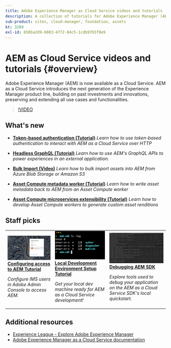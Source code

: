 ```yaml
---
title: Adobe Experience Manager as Cloud Service videos and tutorials
description: A collection of tutorials for Adobe Experience Manager (AEM) as a Cloud Service
sub-product: sites, cloud-manager, foundation, assets
kt: 3289
exl-id: 650ba2d9-6083-4772-84c5-1cdb97b5f0e9
---
```

# AEM as Cloud Service videos and tutorials {#overview}

Adobe Experience Manager (AEM) is now available as a Cloud Service. AEM as a Cloud Service introduces the next generation of the Experience Manager product line, building on past investments and innovations, preserving and extending all use cases and functionalities.

>[!VIDEO](https://video.tv.adobe.com/v/31085/?quality=12&learn=on)

<div id="whats-new-section">

## What's new

* **[Token-based authentication (Tutorial)](https://experienceleague.adobe.com/docs/experience-manager-learn/getting-started-with-aem-headless/authentication/overview.html)**
    *Learn how to use token-based authentication to interact with AEM as a Cloud Service over HTTP*

* **[Headless GraphQL (Tutorial)](https://experienceleague.adobe.com/docs/experience-manager-learn/getting-started-with-aem-headless/graphql/overview.html)**
    *Learn how to use AEM's GraphQL APIs to power experiences in an external application.*

* **[Bulk Import (Video)](./migration/bulk-import.md)**
    *Learn how to bulk import assets into AEM from Azure Blob Storage or Amazon S3*

* **[Asset Compute metadata worker (Tutorial)](./asset-compute/advanced/metadata.md)**
    *Learn how to write asset metadata back to AEM from an Asset Compute worker*

* **[Asset Compute microservices extensibility (Tutorial)](./asset-compute/overview.md)**
    *Learn how to develop  Asset Compute workers to generate custom asset renditions*

</div>

<div id="recs-overview-body-1"></div>
<div id="recs-overview-body-2"></div>
<div id="recs-overview-body-3"></div>
<div id="recs-overview-body-4"></div>
<div id="recs-overview-body-5"></div>
<div id="recs-overview-body-6"></div>

<div id="staff-picks-section">

## Staff picks

<table>
   <td>
      <a href="./accessing/overview.md">
      <img alt="Configuring access to AEM as a Cloud Service" src="./assets/overview/staff-pick__accessing.png"/>
      </a>
      <div>
         <a href="./accessing/overview.md">
         <strong>Configuring access to AEM Tutorial</strong>
         </a>
      </div>
      <p>
         <em>Configure IMS users in Adobe Admin Console to access AEM.</em>
      <p>
   </td>   
   <td>
      <a href="./local-development-environment/overview.md">
      <img alt="Local Development Environment Set up Tutorial" src="./assets/overview/staff-pick__local-development-environment-set-up.png"/>
      </a>
      <div>
         <a href="./local-development-environment/overview.md">
         <strong>Local Development Environment Setup Tutorial</strong>
         </a>
      </div>
      <p>
         <em>Get your local dev machine ready for AEM as a Cloud Service development!</em>
      <p>
   </td>   
   <td>
      <a href="./debugging/aem-sdk-local-quickstart/overview.md">
      <img alt="Debugging AEM SDK's local quickstart" src="./assets/overview/staff-pick__debugging.png"/>
      </a>
      <div>
         <a href="./debugging/aem-sdk-local-quickstart/overview.md">
         <strong>Debugging AEM SDK</strong>
         </a>
      </div>
      <p>
         <em>Explore tools used to debug your application on the AEM as a Cloud Service SDK's local quickstart.</em>
      <p>
   </td>
</table>

</div>

## Additional resources

* [Experience League - Explore Adobe Experience Manager](https://experienceleague.adobe.com/#recommended/solutions/experience-manager)
* [Adobe Experience Manager as a Cloud Service documentation](https://experienceleague.adobe.com/docs/experience-manager-cloud-service/landing/home.html)
